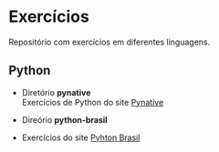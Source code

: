 # Exercícios
Repositório com exercícios em diferentes linguagens.

## Python

- Diretório **pynative**  
Exercícios de Python do site [Pynative](https://pynative.com/)

- Direório **python-brasil**
- Exercícios do site [Pyhton Brasil](https://wiki.python.org.br/ListaDeExercicios)
